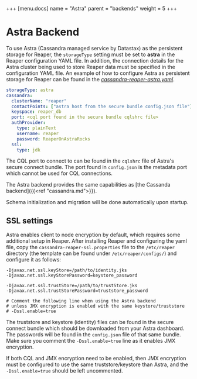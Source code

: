 +++
[menu.docs]
name = "Astra"
parent = "backends"
weight = 5
+++

# Astra Backend

To use Astra (Cassandra managed service by Datastax) as the persistent storage for Reaper, the `storageType` setting must be set to **astra** in the Reaper configuration YAML file. In addition, the connection details for the Astra cluster being used to store Reaper data must be specified in the configuration YAML file. An example of how to configure Astra as persistent storage for Reaper can be found in the *[cassandra-reaper-astra.yaml](https://github.com/thelastpickle/cassandra-reaper/blob/master/src/packaging/resource/cassandra-reaper-astra.yaml)*.

```yaml
storageType: astra
cassandra:
  clusterName: "reaper"
  contactPoints: ["astra host from the secure bundle config.json file"]
  keyspace: reaper_db
  port: <cql port found in the secure bundle cqlshrc file>
  authProvider:
    type: plainText
    username: reaper
    password: ReaperOnAstraRocks
  ssl:
    type: jdk
```

The CQL port to connect to can be found in the `cqlshrc` file of Astra's secure connect bundle. The port found in `config.json` is the metadata port which cannot be used for CQL connections. 

The Astra backend provides the same capabilities as [the Cassanda backend]({{<ref "cassandra.md">}}).

Schema initialization and migration will be done automatically upon startup.

## SSL settings

Astra enables client to node encryption by default, which requires some additional setup in Reaper.
After installing Reaper and configuring the yaml file, copy the `cassandra-reaper-ssl.properties` file to the `/etc/reaper` directory (the template can be found under `/etc/reaper/configs/`) and configure it as follows:

```
-Djavax.net.ssl.keyStore=/path/to/identity.jks
-Djavax.net.ssl.keyStorePassword=keystore_password

-Djavax.net.ssl.trustStore=/path/to/trustStore.jks
-Djavax.net.ssl.trustStorePassword=truststore_password

# Comment the following line when using the Astra backend
# unless JMX encryption is enabled with the same keystore/truststore
# -Dssl.enable=true
```

The truststore and keystore (identity) files can be found in the secure connect bundle which should be downloaded from your Astra dashboard. The passwords will be found in the `config.json` file of that same bundle.
Make sure you comment the `-Dssl.enable=true` line as it enables JMX encryption.

If both CQL and JMX encryption need to be enabled, then JMX encryption must be configured to use the same truststore/keystore than Astra, and the `-Dssl.enable=true` should be left uncommented.